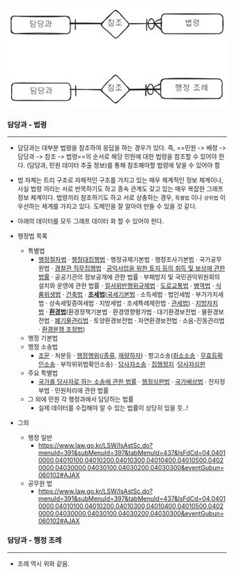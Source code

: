 
![민원응답-참조](../attachment/Project_ERD_민원응답_참조.png)

### 담당과 - 법령
---
- 담당과는 대부분 법령을 참조하여 응답을 하는 경우가 있다. 즉, ==민원 -> 배정 -> 담당과 -> 참조 -> 법령==의 순서로 해당 민원에 대한 법령을 참조할 수 있어야 한다. (담당과, 민원 데이터 추출 정보)를 통해 참조해야할 법령에 닿을 수 있어야 함
- 법 자체는 트리 구조로 자체적인 구조를 가지고 있는 매우 체계적인 정보 체계이나, 사실 법령 끼리는 서로 반목하기도 하고 종속 관계도 갖고 있는 매우 복잡한 그래프 정보 체계이다. 법령끼리 참조하기도 하고 서로 상충하는 경우, `특별법` 이나 `상위법` 이 우선하는 체계를 가지고 있다. 도메인을 잘 알아야 만들 수 있을 것 같다.
- 아래의 데이터를 모두 그래프 데이터 화 할 수 있어야 한다.

- 행정법 목록
	- 특별법
		- [행정절차법](https://namu.wiki/w/%ED%96%89%EC%A0%95%EC%A0%88%EC%B0%A8%EB%B2%95 "행정절차법") · [행정대집행법](https://namu.wiki/w/%ED%96%89%EC%A0%95%EB%8C%80%EC%A7%91%ED%96%89%EB%B2%95 "행정대집행법") · 행정규제기본법 · 행정조사기본법 · 국가공무원법 · [경찰관 직무집행법](https://namu.wiki/w/%EA%B2%BD%EC%B0%B0%EA%B4%80%20%EC%A7%81%EB%AC%B4%EC%A7%91%ED%96%89%EB%B2%95 "경찰관 직무집행법") · [공익사업을 위한 토지 등의 취득 및 보상에 관한 법률](https://namu.wiki/w/%EA%B3%B5%EC%9D%B5%EC%82%AC%EC%97%85%EC%9D%84%20%EC%9C%84%ED%95%9C%20%ED%86%A0%EC%A7%80%20%EB%93%B1%EC%9D%98%20%EC%B7%A8%EB%93%9D%20%EB%B0%8F%20%EB%B3%B4%EC%83%81%EC%97%90%20%EA%B4%80%ED%95%9C%20%EB%B2%95%EB%A5%A0 "공익사업을 위한 토지 등의 취득 및 보상에 관한 법률") · 공공기관의 정보공개에 관한 법률 · 부패방지 및 국민권익위원회의 설치와 운영에 관한 법률 · [질서위반행위규제법](https://namu.wiki/w/%EC%A7%88%EC%84%9C%EC%9C%84%EB%B0%98%ED%96%89%EC%9C%84%EA%B7%9C%EC%A0%9C%EB%B2%95 "질서위반행위규제법") · [도로교통법](https://namu.wiki/w/%EB%8F%84%EB%A1%9C%EA%B5%90%ED%86%B5%EB%B2%95 "도로교통법") · [병역법](https://namu.wiki/w/%EB%B3%91%EC%97%AD%EB%B2%95 "병역법") · [식품위생법](https://namu.wiki/w/%EC%8B%9D%ED%92%88%EC%9C%84%EC%83%9D%EB%B2%95 "식품위생법") · [건축법](https://namu.wiki/w/%EA%B1%B4%EC%B6%95%EB%B2%95 "건축법") · **[조세법](https://namu.wiki/w/%EC%84%B8%EB%B2%95 "세법")**([국세기본법](https://namu.wiki/w/%EA%B5%AD%EC%84%B8%EA%B8%B0%EB%B3%B8%EB%B2%95 "국세기본법") · 소득세법 · 법인세법 · 부가가치세법 · 상속세및증여세법 · 지방세법 · 조세특례제한법 · [관세법](https://namu.wiki/w/%EA%B4%80%EC%84%B8%EB%B2%95 "관세법")) · [지방자치법](https://namu.wiki/w/%EC%A7%80%EB%B0%A9%EC%9E%90%EC%B9%98%EB%B2%95 "지방자치법") · [**환경법**](https://namu.wiki/w/%ED%99%98%EA%B2%BD%EB%B2%95 "환경법")(환경정책기본법 · 환경영향평가법 · 대기환경보전법 · 물환경보전법 · [폐기물관리법](https://namu.wiki/w/%ED%8F%90%EA%B8%B0%EB%AC%BC%EA%B4%80%EB%A6%AC%EB%B2%95 "폐기물관리법") · 토양환경보전법 · 자연환경보전법 · 소음-진동관리법 · [환경분쟁 조정법](https://namu.wiki/w/%ED%99%98%EA%B2%BD%EB%B6%84%EC%9F%81%20%EC%A1%B0%EC%A0%95%EB%B2%95 "환경분쟁 조정법"))
	- 행정 기본법
	- 행정 소송법
		- [조문](https://namu.wiki/w/%ED%96%89%EC%A0%95%EC%86%8C%EC%86%A1%EB%B2%95 "행정소송법") · 처분등 · [행정행위](https://namu.wiki/w/%ED%96%89%EC%A0%95%ED%96%89%EC%9C%84 "행정행위")([/종류](https://namu.wiki/w/%ED%96%89%EC%A0%95%ED%96%89%EC%9C%84/%EC%A2%85%EB%A5%98 "행정행위/종류"), [재량하자](https://namu.wiki/w/%EC%9E%AC%EB%9F%89%ED%95%98%EC%9E%90 "재량하자")) · 항고소송([취소소송](https://namu.wiki/w/%EC%B7%A8%EC%86%8C%EC%86%8C%EC%86%A1 "취소소송") · [무효등확인소송](https://namu.wiki/w/%EB%AC%B4%ED%9A%A8%EB%93%B1%ED%99%95%EC%9D%B8%EC%86%8C%EC%86%A1 "무효등확인소송") · 부작위위법확인소송) · [당사자소송](https://namu.wiki/w/%EB%8B%B9%EC%82%AC%EC%9E%90%EC%86%8C%EC%86%A1 "당사자소송") · [집행정지](https://namu.wiki/w/%EC%A7%91%ED%96%89%EC%A0%95%EC%A7%80 "집행정지") ·[당사자심판](https://namu.wiki/w/%EB%8B%B9%EC%82%AC%EC%9E%90%EC%8B%AC%ED%8C%90 "당사자심판")
	- 주요 특별법
		- [국가를 당사자로 하는 소송에 관한 법률](https://namu.wiki/w/%EA%B5%AD%EA%B0%80%EB%A5%BC%20%EB%8B%B9%EC%82%AC%EC%9E%90%EB%A1%9C%20%ED%95%98%EB%8A%94%20%EC%86%8C%EC%86%A1%EC%97%90%20%EA%B4%80%ED%95%9C%20%EB%B2%95%EB%A5%A0 "국가를 당사자로 하는 소송에 관한 법률") · [행정심판법](https://namu.wiki/w/%ED%96%89%EC%A0%95%EC%8B%AC%ED%8C%90%EB%B2%95 "행정심판법") · [국가배상법](https://namu.wiki/w/%EA%B5%AD%EA%B0%80%EB%B0%B0%EC%83%81%EB%B2%95 "국가배상법") · 전자정부법 · 민원처리에 관한 법률
	- 그 외에 민원 각 행정과에서 담당하는 법률
		- 실제 데이터를 수집해야 알 수 있는 법률이 상당히 있을 듯..!

- 그외
	- 행정 일반
		- https://www.law.go.kr/LSW/lsAstSc.do?menuId=391&subMenuId=397&tabMenuId=437&lsFdCd=04,04010000,04010100,04010200,04010300,04010400,04010500,04020000,04030000,04030100,04030200,04030300&eventGubun=060102#AJAX 
	- 공무원 법
		- https://www.law.go.kr/LSW/lsAstSc.do?menuId=391&subMenuId=397&tabMenuId=437&lsFdCd=04,04010000,04010100,04010200,04010300,04010400,04010500,04020000,04030000,04030100,04030200,04030300&eventGubun=060102#AJAX
### 담당과 - 행정 조례
---
- 조례 역시 위와 같음.